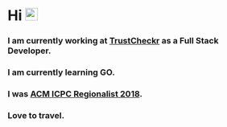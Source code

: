 # Hi <img src="https://media.giphy.com/media/hvRJCLFzcasrR4ia7z/giphy.gif" width="25px">

### I am currently working at [TrustCheckr](https://trustcheckr.com) as a Full Stack Developer.

### I am currently learning GO.

### I was [ACM ICPC Regionalist 2018](https://icpc.global/ICPCID/QBDDRAUU92XI).

### Love to travel.

